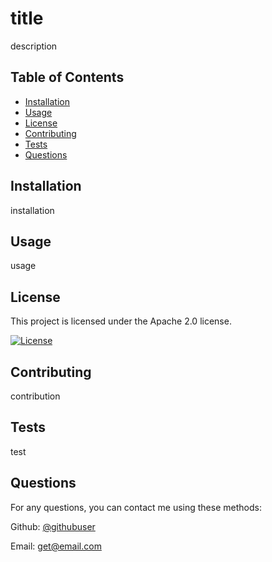 
# title

description

## Table of Contents

- [Installation](#installation)
- [Usage](#usage)
- [License](#license)
- [Contributing](#contributing)
- [Tests](#tests)
- [Questions](#questions)

## Installation

installation

## Usage

usage

## License

This project is licensed under the Apache 2.0 license.

[![License](https://img.shields.io/badge/License-Apache_2.0-blue.svg)](https://opensource.org/licenses/Apache-2.0)


## Contributing

contribution

## Tests

test

## Questions

For any questions, you can contact me using these methods:

Github: [@githubuser](https://github.com/githubuser)

Email: get@email.com

